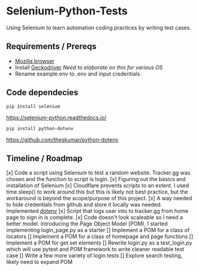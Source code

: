 # Selenium-Python-Tests
Using Selenium to learn automation coding practices by writing test cases.

## Requirements / Prereqs
* [Mozilla browser](https://www.mozilla.org/en-US/firefox/new/)
* Install [Geckodriver](https://github.com/mozilla/geckodriver/releases) *Need to elaborate on this for various OS*
* Rename example.env to .env and input credentials.
## Code dependecies
~~~
pip install selenium
~~~
https://selenium-python.readthedocs.io/
~~~
pip install python-dotenv
~~~
https://github.com/theskumar/python-dotenv


## Timeline / Roadmap
[x] Code a script using Selenium to test a random website. Tracker.gg was chosen and the function to script is login.
[x] Figuring out the basics and installation of Selenium
[x] Cloudflare prevents scripts to an extent. I used time.sleep() to work around this but this is likely not best practice, but the workaround is beyond the scope/purpose of this project.
[x] A way needed to hide credentials from github and store it locally was needed. Implemented [dotenv](https://github.com/theskumar/python-dotenv)
[x] Script that logs user into to tracker.gg from home page to sign in is complete.
[x] Code doesn't look scaleable so I need a better model. Introducing the Page Object Model (POM), I started implementing login_page.py as a starter
[] Implement a POM for a class of locators
[] Implement a POM for a class of homepage and page functions
[] Implement a POM for get set elements
[] Rewrite login.py as a test_login.py which will use pytest and POM framework to write cleaner readable test case
[] Write a few more variety of login tests
[] Explore search testing, likely need to expand POM

